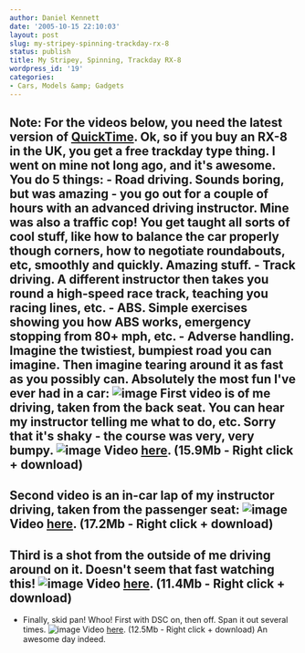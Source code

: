 ```yaml
---
author: Daniel Kennett
date: '2005-10-15 22:10:03'
layout: post
slug: my-stripey-spinning-trackday-rx-8
status: publish
title: My Stripey, Spinning, Trackday RX-8
wordpress_id: '19'
categories:
- Cars, Models &amp; Gadgets
---
```


**Note: For the videos below, you need the latest version of
[QuickTime](http://www.apple.com/quicktime/download/).** Ok, so if you
buy an RX-8 in the UK, you get a free trackday type thing. I went on
mine not long ago, and it's awesome. You do 5 things: - Road driving.
Sounds boring, but was amazing - you go out for a couple of hours with
an advanced driving instructor. Mine was also a traffic cop! You get
taught all sorts of cool stuff, like how to balance the car properly
though corners, how to negotiate roundabouts, etc, smoothly and quickly.
Amazing stuff. - Track driving. A different instructor then takes you
round a high-speed race track, teaching you racing lines, etc. - ABS.
Simple exercises showing you how ABS works, emergency stopping from 80+
mph, etc. - Adverse handling. Imagine the twistiest, bumpiest road you
can imagine. Then imagine tearing around it as fast as you possibly can.
Absolutely the most fun I've ever had in a car:
![image](http://danielkennett.org/pictures/prodrive/adv_outside.jpg)
First video is of me driving, taken from the back seat. You can hear my
instructor telling me what to do, etc. Sorry that it's shaky - the
course was very, very bumpy.
![image](http://danielkennett.org/pictures/prodrive/adv_inside.jpg)
Video [here](http://danielkennett.org/pictures/prodrive/RX8-ADV_me.mp4).
(15.9Mb - Right click + download)
-----------------------
Second video is an in-car lap of my instructor driving, taken from the
passenger seat:
![image](http://danielkennett.org/pictures/prodrive/adv_inside2.jpg)
Video
[here](http://danielkennett.org/pictures/prodrive/RX8-ADV_ins.mp4).
(17.2Mb - Right click + download)
-----------------------
Third is a shot from the outside of me driving around on it. Doesn't
seem that fast watching this!
![image](http://danielkennett.org/pictures/prodrive/adv_outside2.jpg)
Video
[here](http://danielkennett.org/pictures/prodrive/RX8-ADV_outside.mp4).
(11.4Mb - Right click + download)
-----------------------
- Finally, skid pan! Whoo! First with DSC on, then off. Span it out
several times.
![image](http://danielkennett.org/pictures/prodrive/skid.jpg)
Video [here](http://danielkennett.org/pictures/prodrive/RX8-TCS.mp4).
(12.5Mb - Right click + download) An awesome day indeed.
